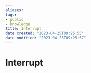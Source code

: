 ```yaml
---
aliases: 
tags: 
- public
- knowledge
title: Interrupt
date created: "2023-04-25T09:25:55"
date modified: "2023-04-25T09:25:57"
---
```


# Interrupt
